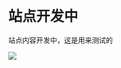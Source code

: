 # 站点开发中
站点内容开发中，这是用来测试的

![](https://gitee.com/wjhuang88/hwj-zone-articles/raw/master/images/test.png)
